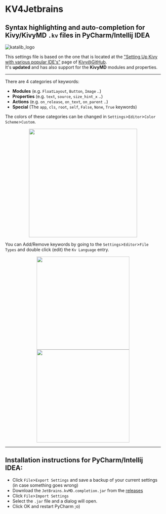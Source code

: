 # KV4Jetbrains

## Syntax highlighting and auto-completion for Kivy/KivyMD `.kv` files in PyCharm/Intellij IDEA
![katalib_logo](https://raw.githubusercontent.com/noembryo/KV4Jetbrains/master/img/kv.screen.2b.png)

This settings file is based on the one that is located at the
["Setting Up Kivy with various popular IDE's"](https://github.com/kivy/kivy/wiki/Setting-Up-Kivy-with-various-popular-IDE's) page of [Kivy@GitHub](https://github.com/kivy/kivy).  
It's **updated** and has also support for the **KivyMD** modules and properties.
___
There are 4 categories of keywords:
* **Modules** (e.g. `FloatLayout`, `Button`, `Image` ..)
* **Properties** (e.g. `text`, `source`, `size_hint_x` ..)
* **Actions** (e.g. `on_release`, `on_text`, `on_parent` ..)
* **Special** (The `app`, `cls`, `root`, `self`, `False`, `None`, `True` keywords)

The colors of these categories can be changed in
`Settings`>`Editor`>`Color Scheme`>`Custom`.

<p align="center">
  <a href="https://raw.githubusercontent.com/noembryo/KV4Jetbrains/master/img/kv.colors.png">
    <img src="https://raw.githubusercontent.com/noembryo/KV4Jetbrains/master/img/kv.colors.png" height="350"></a>
</p>

You can Add/Remove keywords by going to the
`Settings`>`Editor`>`File Types` and double click (edit) the `Kv Language` entry.

<p align="center">
  <a href="https://raw.githubusercontent.com/noembryo/KV4Jetbrains/master/img/kv.edit.png">
    <img src="https://raw.githubusercontent.com/noembryo/KV4Jetbrains/master/img/kv.edit.png" height="300"></a>
  <a href="https://raw.githubusercontent.com/noembryo/KV4Jetbrains/master/img/kv.keywords.png">
    <img src="https://raw.githubusercontent.com/noembryo/KV4Jetbrains/master/img/kv.keywords.png" height="300"></a>
</p>

___
## Installation instructions for PyCharm/Intellij IDEA:

* Click `File`>`Export Settings` and save a backup of your current settings
(in case something goes wrong)
* Download the `JetBrains.kvMD.completion.jar` from the [releases](https://github.com/noembryo/KV4Jetbrains/releases)
* Click `File`>`Import Settings`
* Select the `.jar` file and a dialog will open.
* Click OK and restart PyCharm ;o)
